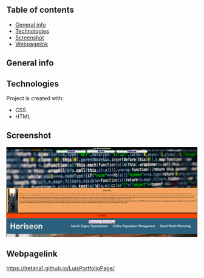 ## Table of contents
* [General info](#general-info)
* [Technologies](#technologies)
* [Screenshot](#screenshot)
* [Webpagelink](#Webpagelink)

## General info

	
## Technologies
Project is created with:
* CSS
* HTML

## Screenshot
![portfoliopage](assets/images/website-preview.PNG?raw=true "LuisPortfolioPage")

## Webpagelink
https://lretana1.github.io/LuisPortfolioPage/
